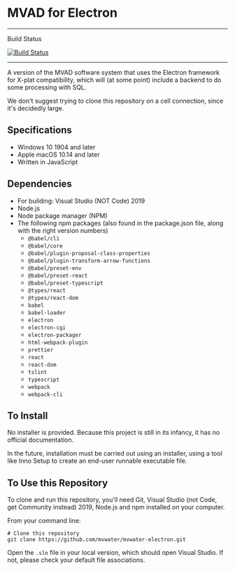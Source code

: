 # MVAD for Electron

---

Build Status

[![Build Status](https://travis-ci.org/mvwater/mvwater-electron.svg?branch=master)](https://travis-ci.org/mvwater/mvwater-electron)

---
A version of the MVAD software system that uses the Electron framework for X-plat compatibility, which will (at some point) include a backend to do some processing with SQL.

We don't suggest trying to clone this repository on a cell connection, since it's decidedly large.

## Specifications

- Windows 10 1904 and later
- Apple macOS 10.14 and later
- Written in JavaScript

## Dependencies

- For building: Visual Studio (NOT Code) 2019
- Node.js
- Node package manager (NPM)
- The following npm packages (also found in the package.json file, along with the right version numbers)
  + `@babel/cli`
  + `@babel/core`
  + `@babel/plugin-proposal-class-properties`
  + `@babel/plugin-transform-arrow-functions`
  + `@babel/preset-env`
  + `@babel/preset-react`
  + `@babel/preset-typescript`
  + `@types/react`
  + `@types/react-dom`
  + `babel`
  + `babel-loader`
  + `electron`
  + `electron-cgi`
  + `electron-packager`
  + `html-webpack-plugin`
  + `prettier`
  + `react`
  + `react-dom`
  + `tslint`
  + `typescript`
  + `webpack`
  + `webpack-cli`

## To Install

No installer is provided. Because this project is still in its infancy, it has no official documentation.

In the future, installation must be carried out using an installer, using a tool like Inno Setup to create an end-user runnable executable file.

## To Use this Repository

To clone and run this repository, you'll need Git, Visual Studio (not Code, get Community instead) 2019, Node.js and npm installed on your computer.

From your command line:

```
# Clone this repository
git clone https://github.com/mvwater/mvwater-electron.git
```

Open the `.sln` file in your local version, which should open Visual Studio. If not, please check your default file associations.
